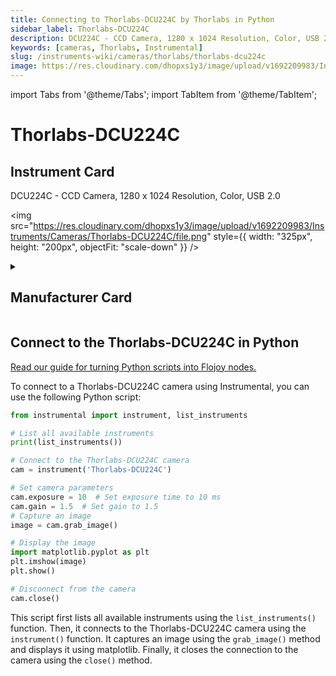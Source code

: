 ```yaml
---
title: Connecting to Thorlabs-DCU224C by Thorlabs in Python
sidebar_label: Thorlabs-DCU224C
description: DCU224C - CCD Camera, 1280 x 1024 Resolution, Color, USB 2.0
keywords: [cameras, Thorlabs, Instrumental]
slug: /instruments-wiki/cameras/thorlabs/thorlabs-dcu224c
image: https://res.cloudinary.com/dhopxs1y3/image/upload/v1692209983/Instruments/Cameras/Thorlabs-DCU224C/file.png
---
```


import Tabs from '@theme/Tabs';
import TabItem from '@theme/TabItem';

# Thorlabs-DCU224C

## Instrument Card

<div className="flex">

<div>

DCU224C - CCD Camera, 1280 x 1024 Resolution, Color, USB 2.0

</div>

<img src="https://res.cloudinary.com/dhopxs1y3/image/upload/v1692209983/Instruments/Cameras/Thorlabs-DCU224C/file.png" style={{ width: "325px", height: "200px", objectFit: "scale-down" }} />

</div>

<details>
<summary><h2>Manufacturer Card</h2></summary>

<img src="https://res.cloudinary.com/dhopxs1y3/image/upload/e_bgremoval/v1692126009/Instruments/Vendor%20Logos/Thorlabs.png" style={{ width: "100%", height: "170px",objectFit: "scale-down" }} />

Thorlabs, Inc. is an American privately held optical equipment company headquartered in Newton, New Jersey. The company was founded in 1989 by Alex Cable, who serves as its current president and CEO. As of 2018, Thorlabs has annual sales of approximately $500 million. <a href="https://www.thorlabs.com/">Website</a>.

<ul>
  <li>Headquarters: USA</li>
  <li>Yearly Revenue (millions, USD): 550.0</li>
</ul>
</details>

## Connect to the Thorlabs-DCU224C in Python

[Read our guide for turning Python scripts into Flojoy nodes.](https://docs.flojoy.ai/custom-nodes/creating-custom-node/)
<Tabs>
<TabItem value="Instrumental" label="Instrumental">

To connect to a Thorlabs-DCU224C camera using Instrumental, you can use the following Python script:

```python
from instrumental import instrument, list_instruments

# List all available instruments
print(list_instruments())

# Connect to the Thorlabs-DCU224C camera
cam = instrument('Thorlabs-DCU224C')

# Set camera parameters
cam.exposure = 10  # Set exposure time to 10 ms
cam.gain = 1.5  # Set gain to 1.5
# Capture an image
image = cam.grab_image()

# Display the image
import matplotlib.pyplot as plt
plt.imshow(image)
plt.show()

# Disconnect from the camera
cam.close()
```

This script first lists all available instruments using the `list_instruments()` function. Then, it connects to the Thorlabs-DCU224C camera using the `instrument()` function. It captures an image using the `grab_image()` method and displays it using matplotlib. Finally, it closes the connection to the camera using the `close()` method.

</TabItem>
</Tabs>